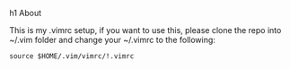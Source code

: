 h1 About

This is my .vimrc setup, if you want to use this, please clone the repo into ~/.vim folder and change your ~/.vimrc to the following:

    source $HOME/.vim/vimrc/!.vimrc

